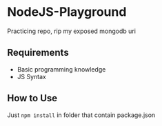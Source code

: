 # NodeJS-Playground

Practicing repo, rip my exposed mongodb uri

## Requirements

- Basic programming knowledge
- JS Syntax

## How to Use

Just `npm install` in folder that contain package.json
